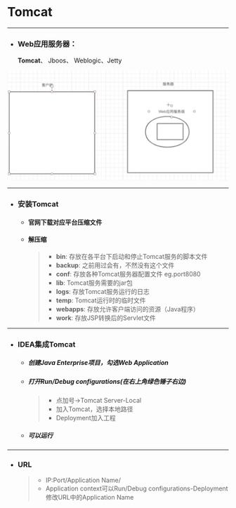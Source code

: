 ```
```
# Tomcat
---

+ ### Web应用服务器：
    __Tomcat__、 Jboos、 Weblogic、Jetty


![](./../images/web/web01.png)

---

+ ### 安装Tomcat
    + #### 官网下载对应平台压缩文件
    + #### 解压缩
        > - __bin__: 存放在各平台下启动和停止Tomcat服务的脚本文件
        > - __backup__: 之前用过会有，不然没有这个文件
        > - __conf__: 存放各种Tomcat服务器配置文件 eg.port8080
        >- __lib__: Tomcat服务需要的jar包
        >- __logs__: 存放Tomcat服务运行的日志
        >- __temp__: Tomcat运行时的临时文件
        >- __webapps__: 存放允许客户端访问的资源（Java程序）
        >- __work__: 存放JSP转换后的Servlet文件


---
+ ### IDEA集成Tomcat
    + ##### 创建Java Enterprise项目，勾选Web Application
    + ##### 打开Run/Debug configurations(在右上角绿色锤子右边) 
      >+ 点加号->Tomcat Server-Local
      >+ 加入Tomcat，选择本地路径
      >+ Deployment加入工程
    + ##### 可以运行


---

+ ### URL
  >+ IP:Port/Application Name/
  >+ Application context可以Run/Debug configurations-Deployment修改URL中的Application Name

